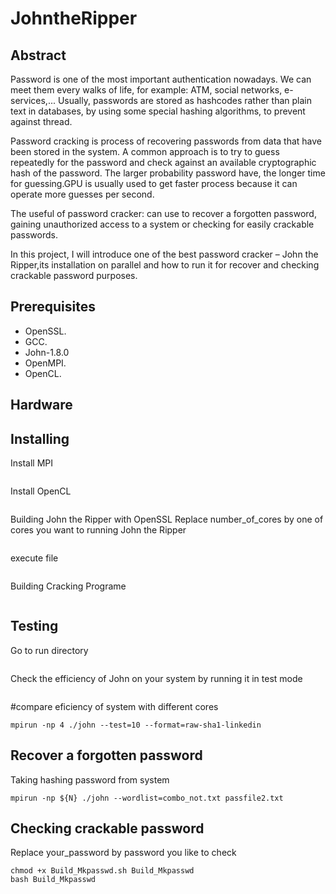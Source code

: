 # JohntheRipper
## Abstract

Password is one of the most important authentication nowadays. We can meet them every walks of life, for example: ATM, social networks, e-services,... Usually,  passwords are stored as hashcodes rather than plain text in databases, by using some special hashing algorithms, to prevent against thread. 

Password cracking is process of recovering passwords from data that have been stored in the system. A common approach is to try to guess repeatedly for the password and check against an available cryptographic hash of the password. The larger probability password have, the longer time for guessing.GPU is usually used to get faster process because it can operate more guesses per second.

The useful of password cracker: can use to recover a forgotten password, gaining unauthorized access to a system or checking for easily crackable passwords.

In this project, I will introduce one of the best password cracker – John the Ripper,its installation on parallel and how to run it for recover and checking crackable password purposes.

## Prerequisites
- OpenSSL.
- GCC.
- John-1.8.0
- OpenMPI.
- OpenCL.

## Hardware

## Installing
Install MPI
```sudo apt-get install libcr-dev mpich2 mpich2-doc
```
Install OpenCL
```sudo apt install ocl-icd-opencl-dev
```
Building John the Ripper with OpenSSL
Replace number_of_cores by one of cores you want to running John the Ripper
```export N=number_of_cores
```
execute file
```chmod +x Build_Johntheripper.sh Build_Johntheripper
```
Building Cracking Programe
```bash Build_Johntheripper
```
## Testing
Go to run directory
```cd $HOME/Ripper/JohnTheRipper/run
```
Check the efficiency of John on your system by running it in test mode
```mpirun -np ${N} ./john -test
```
#compare eficiency of system with different cores
```mpirun -np 2 ./john --test=10 --format=raw-sha1-linkedin
mpirun -np 4 ./john --test=10 --format=raw-sha1-linkedin
```

## Recover a forgotten password
Taking hashing password from system
```sudo unshadow /etc/passwd /etc/shadow > passfile2.txt
mpirun -np ${N} ./john --wordlist=combo_not.txt passfile2.txt
```

## Checking crackable password
Replace your_password by password you like to check
```export passwd=your_password
chmod +x Build_Mkpasswd.sh Build_Mkpasswd
bash Build_Mkpasswd
```
